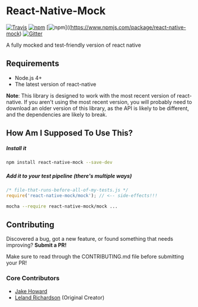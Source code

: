 # React-Native-Mock

[![Travis](https://img.shields.io/travis/RealOrangeOne/react-native-mock.svg?style=flat-square)](https://travis-ci.org/RealOrangeOne/react-native-mock)
[![npm](https://img.shields.io/npm/dm/react-native-mock.svg?style=flat-square)](https://www.npmjs.com/package/react-native-mock)
[![npm](https://img.shields.io/npm/v/react-native-mock.svg?style=flat-square)]((https://www.npmjs.com/package/react-native-mock)
[![Gitter](https://img.shields.io/gitter/room/RealOrangeOne/react-native-mock.svg?style=flat-square)](https://gitter.im/RealOrangeOne/react-native-mock)

A fully mocked and test-friendly version of react native

## Requirements
- Node.js 4+
- The latest version of react-native

__Note__: This library is designed to work with the most recent version of react-native. If you aren't using the most recent version, you will probably need to download an older version of this library, as the API is likely to be different, and the dependencies are likely to break.

## How Am I Supposed To Use This?

##### Install it

```bash
npm install react-native-mock --save-dev
```

##### Add it to your test pipeline _(there's multiple ways)_
```js
/* file-that-runs-before-all-of-my-tests.js */
require('react-native-mock/mock'); // <-- side-effects!!!
```

```bash
mocha --require react-native-mock/mock ...
```

## Contributing
Discovered a bug, got a new feature, or found something that needs improving? __Submit a PR!__

Make sure to read through the CONTRIBUTING.md file before submitting your PR!

### Core Contributors
- [Jake Howard](https://github.com/RealOrangeOne)
- [Leland Richardson](https://github.com/lelandrichardson) (Original Creator)
